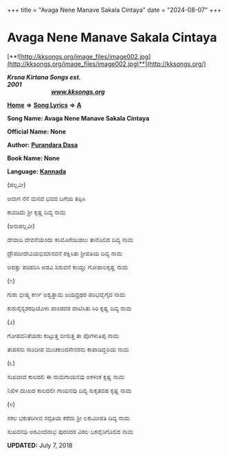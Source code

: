 +++
title = "Avaga Nene Manave Sakala Cintaya"
date = "2024-08-07"
+++

# Avaga Nene Manave Sakala Cintaya 
[**![http://kksongs.org/image_files/image002.jpg](http://kksongs.org/image_files/image002.jpg)**](http://kksongs.org/)

**_Krsna Kirtana Songs est. 2001_**                                                                                                                                                 **_www.kksongs.org_**

[**Home**](http://kksongs.org/) **⇒** [**Song Lyrics**](http://kksongs.org/lyrics.html) **⇒** [**A**](http://kksongs.org/songs/song_a.html)

**Song Name: Avaga Nene Manave Sakala Cintaya**

**Official Name: None**

**Author:** [**Purandara Dasa**](http://kksongs.org/authors/list/purandara.html)

**Book Name: None**

**Language:** [**Kannada**](http://kksongs.org/language/list/kannada.html)

(ಪಲ್ಲವೀ)

ಆವಾಗ ನೆನೆ ಮನವೆ ಭವದ ಬಗೆಯ ತಪ್ಪಿಸಿ

ಕಾವಡಿದು ಶ್ರೀ ಕೃಷ್ಣ ದಿವ್ಯ ನಾಮ

(ಅನುಪಲ್ಲವೀ)

ದೇವಾದಿ ದೇವನೆಯೆಂದು ಕರಿಮೊರೆಯಿಡಲು ತಾನೊಲಿದ ದಿವ್ಯ ನಾಮ

ದ್ರೌಪದೀದೇವಿಯಭಿಮಾನವನೆ ರಕ್ಷಿಸಿತು ಶ್ರೀಪತಿಯ ದಿವ್ಯ ನಾಮ

ಆಪತ್ತು ಪರಿಹರಿಸಿ ಅಡವಿ ಶಿಶುವನೆ ಕಾಯ್ತು ಗೋಪಾಲಕೃಷ್ಣ ನಾಮ

(೧)

ಗುರು ಭೀಷ್ಮ ಕರ್ಣ ಅಶ್ವತ್ಥಾಮ ಜಯದ್ರಥರ ಪರಿಭವೈಗೈದ ನಾಮ

ಕುರುಸೈನ್ಯಶರಧಿಯೊಳು ಪಾಂಡವರ ದಾಟಿಸಿತು ಸಿರಿ ಕೃಷ್ಣ ದಿವ್ಯ ನಾಮ

(೨)

ಗೋಪವನಿತೆಯರು ಕುಟ್ಟುತ್ತ ಬೀಸುತ್ತ ತಾ ಪೊಗಳುತಿಪ್ಪ ನಾಮ

ತಾಪಸನು ಸಾಂದೀಪ ಮುಚಕುಂದಸೇನರನು ಕಾಪಾಡಿದ್ಹರಿಯ ನಾಮ

(೩)

ಸುಖವಾದ ಕಾಲದಲಿ ಈ ನಾಮಗಾಯನವು ಅಕಳಂಕ ಕೃಷ್ಣ ನಾಮ

ನಿಖಿಳ ದುಃಖದ ಕಾಲದಲೀ ಗಾಯನವು ದಿವ್ಯ ಸುಕೃತವಹ ಕೃಷ್ಣ ನಾಮ

(೪)

ಸಕಲ ಭಕುತರಿಗೀವ ಸದ್ಗತಿಯ ಕರೆದು ಶ್ರೀ ಲಕುಮೀಪತಿ ದಿವ್ಯ ನಾಮ

ಸುಖವನಧಿ ಅರವಿಂದನಾಭ ಪುರಂದರ ವಿಠಲ ಬಕವೈರಿಗೊಲಿದ ನಾಮ

**UPDATED:** July 7, 2018